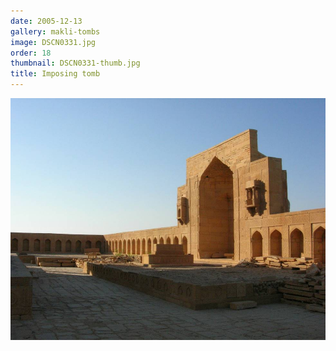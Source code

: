 ```yaml
---
date: 2005-12-13
gallery: makli-tombs
image: DSCN0331.jpg
order: 18
thumbnail: DSCN0331-thumb.jpg
title: Imposing tomb
---
```


![Imposing tomb](./DSCN0331.jpg)